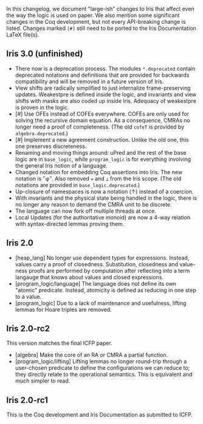 In this changelog, we document "large-ish" changes to Iris that affect even the
way the logic is used on paper.  We also mention some significant changes in the
Coq development, but not every API-breaking change is listed.  Changes marked
`[#]` still need to be ported to the Iris Documentation LaTeX file(s).

## Iris 3.0 (unfinished)

* There now is a deprecation process.  The modules `*.deprecated`
  contain deprecated notations and definitions that are provided for
  backwards compatibility and will be removed in a future version of Iris.
* View shifts are radically simplified to just internalize frame-preserving
  updates.  Weakestpre is defined inside the logic, and invariants and view
  shifts with masks are also coded up inside Iris.  Adequacy of weakestpre
  is proven in the logic.
* [#] Use OFEs instead of COFEs everywhere.  COFEs are only used for solving the
  recursive domain equation.  As a consequence, CMRAs no longer need a proof
  of completeness.
  (The old `cofeT` is provided by `algebra.deprecated`.)
* [#] Implement a new agreement construction.  Unlike the old one, this one
  preserves discreteness.
* Renaming and moving things around: uPred and the rest of the base logic are
  in `base_logic`, while `program_logic` is for everything involving the
  general Iris notion of a language.
* Changed notation for embedding Coq assertions into Iris.  The new notation
  is ⌜φ⌝.  Also removed `=` and `⊥` from the Iris scope.
  (The old notations are provided in `base_logic.deprecated`.)
* Up-closure of namespaces is now a notation (↑) instead of a coercion.
* With invariants and the physical state being handled in the logic, there
  is no longer any reason to demand the CMRA unit to be discrete.
* The language can now fork off multiple threads at once.
* Local Updates (for the authoritative monoid) are now a 4-way relation
  with syntax-directed lemmas proving them.

## Iris 2.0

* [heap_lang] No longer use dependent types for expressions.  Instead, values
  carry a proof of closedness.  Substitution, closedness and value-ness proofs
  are performed by computation after reflecting into a term langauge that knows
  about values and closed expressions.
* [program_logic/language] The language does not define its own "atomic"
  predicate.  Instead, atomicity is defined as reducing in one step to a value.
* [program_logic] Due to a lack of maintenance and usefulness, lifting lemmas
  for Hoare triples are removed.

## Iris 2.0-rc2

This version matches the final ICFP paper.

* [algebra] Make the core of an RA or CMRA a partial function.
* [program_logic/lifting] Lifting lemmas no longer round-trip through a
  user-chosen predicate to define the configurations we can reduce to; they
  directly relate to the operational semantics.  This is equivalent and
  much simpler to read.

## Iris 2.0-rc1

This is the Coq development and Iris Documentation as submitted to ICFP.
